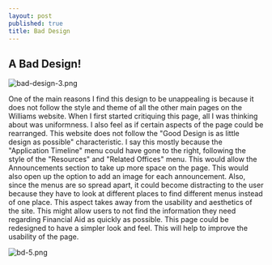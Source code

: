 ```yaml
---
layout: post
published: true
title: Bad Design
---
```

## A Bad Design!

![bad-design-3.png]({{site.baseurl}}/img/bad-design-3.png)

One of the main reasons I find this design to be unappealing is because it does not follow the style and theme of all the other main pages on the Williams website. When I first started critiquing this page, all I was thinking about was uniformness. I also feel as if certain aspects of the page could be rearranged. This website does not follow the "Good Design is as little design as possible" characteristic. I say this mostly because the "Application Timeline" menu could have gone to the right, following the style of the "Resources" and "Related Offices" menu. This would allow the Announcements section to take up more space on the page. This would also open up the option to add an image for each announcement. Also, since the menus are so spread apart, it could become distracting to the user because they have to look at different places to find different menus instead of one place. This aspect takes away from the usability and aesthetics of the site. This might allow users to not find the information they need regarding Financial Aid as quickly as possible. This page could be redesigned to have a simpler look and feel. This will help to improve the usability of the page.

![bd-5.png]({{site.baseurl}}/img/bd-5.png)

